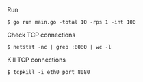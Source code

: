 Run
```
$ go run main.go -total 10 -rps 1 -int 100
```
Check TCP connections
```
$ netstat -nc | grep :8080 | wc -l
```
Kill TCP connections
```
$ tcpkill -i eth0 port 8080
```






